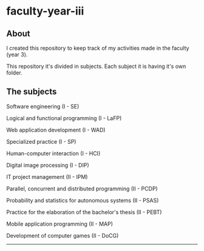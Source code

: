 # faculty-year-iii

## About

I created this repository to keep track of my activities made in the faculty (year 3).

This repository it's divided in subjects. Each subject it is having it's own folder.

## The subjects

Software engineering (I - SE)

Logical and functional programming (I - LaFP)

Web application development (I - WAD)

Specialized practice (I - SP)

Human-computer interaction (I - HCI)

Digital image processing (I - DIP)

IT project management (II - IPM)

Parallel, concurrent and distributed programming (II - PCDP)

Probability and statistics for autonomous systems (II - PSAS)

Practice for the elaboration of the bachelor's thesis (II - PEBT)

Mobile application programming (II - MAP)

Development of computer games (II - DoCG)

---
